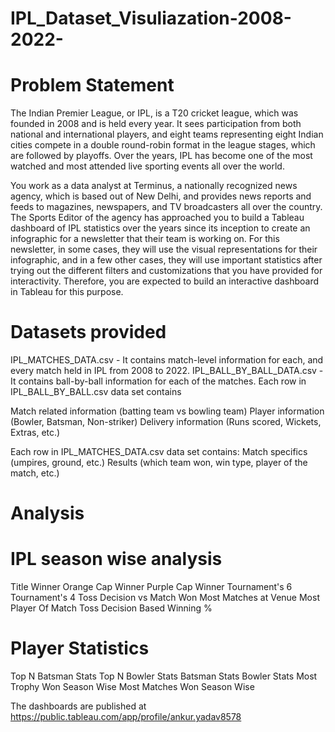 # IPL_Dataset_Visuliazation-2008-2022-
# Problem Statement

The Indian Premier League, or IPL, is a T20 cricket league, which was founded in 2008 and is held every year. It sees participation from both national and international players, and eight teams representing eight Indian cities compete in a double round-robin format in the league stages, which are followed by playoffs. Over the years, IPL has become one of the most watched and most attended live sporting events all over the world.

You work as a data analyst at Terminus, a nationally recognized news agency, which is based out of New Delhi, and provides news reports and feeds to magazines, newspapers, and TV broadcasters all over the country. The Sports Editor of the agency has approached you to build a Tableau dashboard of IPL statistics over the years since its inception to create an infographic for a newsletter that their team is working on. For this newsletter, in some cases, they will use the visual representations for their infographic, and in a few other cases, they will use important statistics after trying out the different filters and customizations that you have provided for interactivity. Therefore, you are expected to build an interactive dashboard in Tableau for this purpose.

# Datasets provided
IPL_MATCHES_DATA.csv - It contains match-level information for each, and every match held in IPL from 2008 to 2022.
IPL_BALL_BY_BALL_DATA.csv - It contains ball-by-ball information for each of the matches.
Each row in IPL_BALL_BY_BALL.csv data set contains

Match related information (batting team vs bowling team)
Player information (Bowler, Batsman, Non-striker)
Delivery information (Runs scored, Wickets, Extras, etc.)

Each row in IPL_MATCHES_DATA.csv data set contains:
Match specifics (umpires, ground, etc.)
Results (which team won, win type, player of the match, etc.)

# Analysis
# IPL season wise analysis
Title Winner
Orange Cap Winner
Purple Cap Winner
Tournament's 6
Tournament's 4
Toss Decision vs Match Won 
Most Matches at Venue
Most Player Of Match 
Toss Decision Based Winning %

# Player Statistics
Top N Batsman Stats
Top N Bowler Stats
Batsman Stats
Bowler Stats
Most Trophy Won Season Wise
Most Matches Won Season Wise

The dashboards are published at https://public.tableau.com/app/profile/ankur.yadav8578

